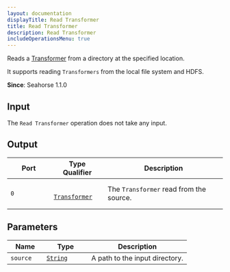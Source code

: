```yaml
---
layout: documentation
displayTitle: Read Transformer
title: Read Transformer
description: Read Transformer
includeOperationsMenu: true
---
```


Reads a [Transformer](../classes/transformer.html) from a directory at the specified location.

It supports reading `Transformers` from the local file system and HDFS.

**Since**: Seahorse 1.1.0

## Input

The `Read Transformer` operation does not take any input.

## Output

<table>
  <thead>
    <tr>
      <th style="width:20%">Port</th>
      <th style="width:25%">Type Qualifier</th>
      <th style="width:55%">Description</th>
    </tr>
  </thead>
  <tbody>
    <tr>
      <td>
        <code>0</code>
      </td>
      <td>
        <code>
          <a href="../classes/transformer.html">Transformer</a>
        </code>
      </td>
      <td>The <code>Transformer</code> read from the source.</td>
    </tr>
  </tbody>
</table>


## Parameters

<table class="table">
  <thead>
    <tr>
      <th style="width:20%">Name</th>
      <th style="width:25%">Type</th>
      <th style="width:55%">Description</th>
    </tr>
  </thead>
  <tbody>
    <tr>
      <td>
        <code id="source">source</code>
      </td>
      <td>
        <code><a href="../parameter_types.html#string">String</a></code>
      </td>
      <td>A path to the input directory.
      </td>
    </tr>
  </tbody>
</table>
